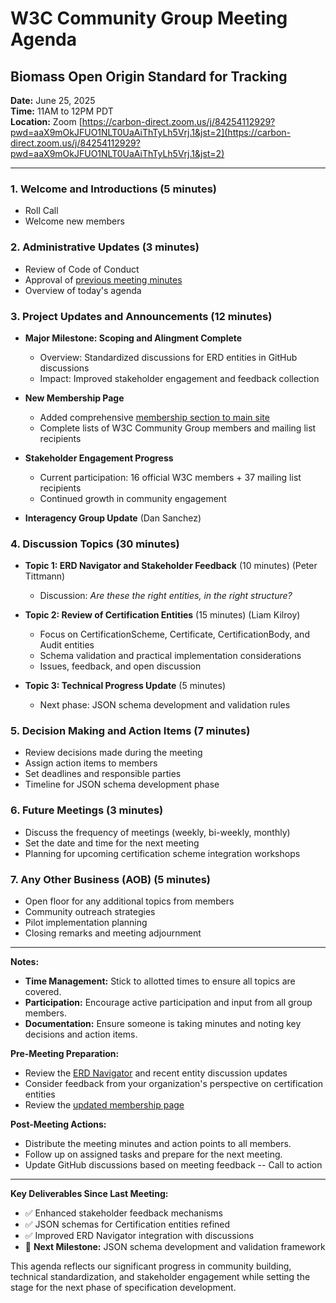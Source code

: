 # W3C Community Group Meeting Agenda

## Biomass Open Origin Standard for Tracking

**Date:** June 25, 2025  
**Time:** 11AM to 12PM PDT  
**Location:** Zoom [https://carbon-direct.zoom.us/j/84254112929?pwd=aaX9mOkJFUO1NLT0UaAiThTyLh5Vrj.1&jst=2](https://carbon-direct.zoom.us/j/84254112929?pwd=aaX9mOkJFUO1NLT0UaAiThTyLh5Vrj.1&jst=2) 

---

### 1. **Welcome and Introductions** (5 minutes)
   - Roll Call
   - Welcome new members

### 2. **Administrative Updates** (3 minutes)
   - Review of Code of Conduct
   - Approval of [previous meeting minutes](https://github.com/carbondirect/BOOST/blob/main/meetings/meetingNotes_6_11_25.md)
   - Overview of today's agenda

### 3. **Project Updates and Announcements** (12 minutes)
   - **Major Milestone: Scoping and Alingment Complete**
     - Overview: Standardized discussions for ERD entities in GitHub discussions
     - Impact: Improved stakeholder engagement and feedback collection
   
   - **New Membership Page**
     - Added comprehensive [membership section to main site]([url](https://carbondirect.github.io/BOOST/#membership))
     - Complete lists of W3C Community Group members and mailing list recipients
   
   - **Stakeholder Engagement Progress**
     - Current participation: 16 official W3C members + 37 mailing list recipients
     - Continued growth in community engagement
	 
   - **Interagency Group Update** (Dan Sanchez)

### 4. **Discussion Topics** (30 minutes)
   - **Topic 1: ERD Navigator and Stakeholder Feedback** (10 minutes) (Peter Tittmann)
	 - Discussion: *Are these the right entities, in the right structure?*

   - **Topic 2: Review of Certification Entities** (15 minutes) (Liam Kilroy)
     - Focus on CertificationScheme, Certificate, CertificationBody, and Audit entities
     - Schema validation and practical implementation considerations
     - Issues, feedback, and open discussion

   - **Topic 3: Technical Progress Update** (5 minutes)
     - Next phase: JSON schema development and validation rules

### 5. **Decision Making and Action Items** (7 minutes)
   - Review decisions made during the meeting
   - Assign action items to members
   - Set deadlines and responsible parties
   - Timeline for JSON schema development phase

### 6. **Future Meetings** (3 minutes)
   - Discuss the frequency of meetings (weekly, bi-weekly, monthly)
   - Set the date and time for the next meeting
   - Planning for upcoming certification scheme integration workshops

### 7. **Any Other Business (AOB)** (5 minutes)
   - Open floor for any additional topics from members
   - Community outreach strategies
   - Pilot implementation planning
   - Closing remarks and meeting adjournment

---

**Notes:**
- **Time Management:** Stick to allotted times to ensure all topics are covered.
- **Participation:** Encourage active participation and input from all group members.
- **Documentation:** Ensure someone is taking minutes and noting key decisions and action items.

**Pre-Meeting Preparation:**
- Review the [ERD Navigator](https://carbondirect.github.io/BOOST/erd-navigator/) and recent entity discussion updates
- Consider feedback from your organization's perspective on certification entities
- Review the [updated membership page](https://carbondirect.github.io/BOOST/)

**Post-Meeting Actions:**
- Distribute the meeting minutes and action points to all members.
- Follow up on assigned tasks and prepare for the next meeting.
- Update GitHub discussions based on meeting feedback -- Call to action

---

**Key Deliverables Since Last Meeting:**
- ✅ Enhanced stakeholder feedback mechanisms
- ✅ JSON schemas for Certification entities refined
- ✅ Improved ERD Navigator integration with discussions
- 🎯 **Next Milestone:** JSON schema development and validation framework

This agenda reflects our significant progress in community building, technical standardization, and stakeholder engagement while setting the stage for the next phase of specification development.
